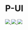 # P-UI
<a href="https://github.com/vuejs/vue">
    <img src="https://img.shields.io/static/v1?label=vue&message=3.3&color=green"/>
 </a><a href="https://github.com/ElemeFE/element">
    <img src="https://img.shields.io/static/v1?label=TypeScript&message=4&color=green"/> 
</a>
<a href="https://github.com/ElemeFE/element">
    <img src="https://img.shields.io/static/v1?label=Postcss&message=4&color=green"/> 
</a>
